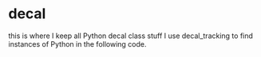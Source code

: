 # decal
this is where I keep all Python decal class stuff
I use decal_tracking to find instances of Python in the following code. 
